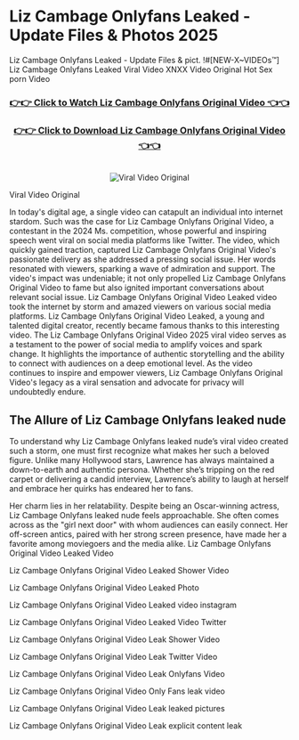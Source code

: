# Liz Cambage Onlyfans Leaked - Update Files & Photos 2025

Liz Cambage Onlyfans Leaked - Update Files & pict. !#[NEW-X~VIDEOs™] Liz Cambage Onlyfans Leaked Viral Video XNXX Video Original Hot Sex porn Video
<br>
<div align="center">
<h3><a href="https://links2leaks.com?utm_source=lizcambage&utm_medium=gitlong" rel="nofollow">👉👉 Click to Watch Liz Cambage Onlyfans Original Video 👈👈</a></h3>
<h3><a href="https://links2leaks.com?utm_source=lizcambage&utm_medium=gitlong" rel="nofollow">👉👉 Click to Download Liz Cambage Onlyfans Original Video 👈👈</a></h3>
<br>
<a href="https://links2leaks.com?utm_source=lizcambage&utm_medium=gitlong" rel="nofollow"><img src="https://i.ibb.co/Gkj2r4b/banner.png" alt="Viral Video Original" style="max-width: 100%; display: inline-block;" data-target="animated-image.originalImage"></a>
</div>

Viral Video Original

In today's digital age, a single video can catapult an individual into internet stardom. Such was the case for Liz Cambage Onlyfans Original Video, a contestant in the 2024 Ms. competition, whose powerful and inspiring speech went viral on social media platforms like Twitter.
The video, which quickly gained traction, captured Liz Cambage Onlyfans Original Video's passionate delivery as she addressed a pressing social issue. Her words resonated with viewers, sparking a wave of admiration and support. The video's impact was undeniable; it not only propelled Liz Cambage Onlyfans Original Video to fame but also ignited important conversations about relevant social issue.
Liz Cambage Onlyfans Original Video Leaked video took the internet by storm and amazed viewers on various social media platforms. Liz Cambage Onlyfans Original Video Leaked, a young and talented digital creator, recently became famous thanks to this interesting video.
The Liz Cambage Onlyfans Original Video 2025 viral video serves as a testament to the power of social media to amplify voices and spark change. It highlights the importance of authentic storytelling and the ability to connect with audiences on a deep emotional level. As the video continues to inspire and empower viewers, Liz Cambage Onlyfans Original Video's legacy as a viral sensation and advocate for privacy will undoubtedly endure.

<h2>The Allure of Liz Cambage Onlyfans leaked nude</h2>


To understand why Liz Cambage Onlyfans leaked nude’s viral video created such a storm, one must first recognize what makes her such a beloved figure. Unlike many Hollywood stars, Lawrence has always maintained a down-to-earth and authentic persona. Whether she’s tripping on the red carpet or delivering a candid interview, Lawrence’s ability to laugh at herself and embrace her quirks has endeared her to fans.

Her charm lies in her relatability. Despite being an Oscar-winning actress, Liz Cambage Onlyfans leaked nude feels approachable. She often comes across as the "girl next door" with whom audiences can easily connect. Her off-screen antics, paired with her strong screen presence, have made her a favorite among moviegoers and the media alike.
Liz Cambage Onlyfans Original Video Leaked Video

Liz Cambage Onlyfans Original Video Leaked Shower Video

Liz Cambage Onlyfans Original Video Leaked Photo

Liz Cambage Onlyfans Original Video Leaked video instagram

Liz Cambage Onlyfans Original Video Leaked Video Twitter

Liz Cambage Onlyfans Original Video Leak Shower Video

Liz Cambage Onlyfans Original Video Leak Twitter Video

Liz Cambage Onlyfans Original Video Leak Onlyfans Video

Liz Cambage Onlyfans Original Video Only Fans leak video

Liz Cambage Onlyfans Original Video Leak leaked pictures

Liz Cambage Onlyfans Original Video Leak explicit content leak